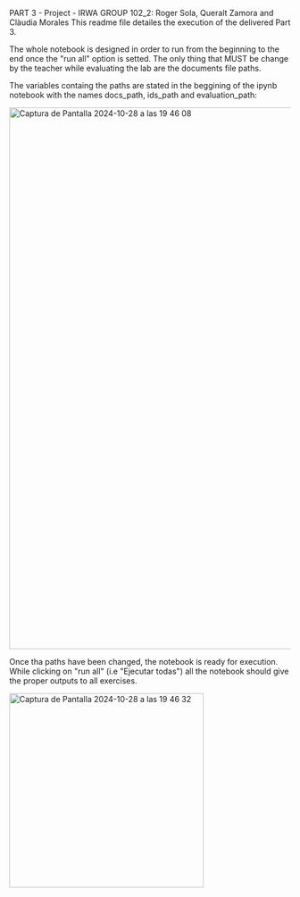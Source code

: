 PART 3 - Project - IRWA
GROUP 102_2: Roger Sola, Queralt Zamora and Clàudia Morales
This readme file detailes the execution of the delivered Part 3.

The whole notebook is designed in order to run from the beginning to the end once the "run all" option is setted. The only thing that MUST be change by the teacher while evaluating the lab are the documents file paths.

The variables containg the paths are stated in the beggining of the ipynb notebook with the names docs_path, ids_path and evaluation_path:

<img width="970" alt="Captura de Pantalla 2024-10-28 a las 19 46 08" src="https://github.com/user-attachments/assets/0afbbf85-7784-40e2-8941-e68670ff577e">

Once tha paths have been changed, the notebook is ready for execution. While clicking on "run all" (i.e "Ejecutar todas") all the notebook should give the proper outputs to all exercises.


<img width="348" alt="Captura de Pantalla 2024-10-28 a las 19 46 32" src="https://github.com/user-attachments/assets/bac9b189-668e-418c-8281-0d841fdad971">

